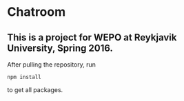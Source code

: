 # Chatroom

## This is a project for WEPO at Reykjavik University, Spring 2016.

After pulling the repository, run

	npm install
  
to get all packages.
